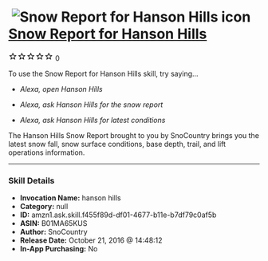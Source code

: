 # &nbsp;<img src="skill_icon" alt="Snow Report for Hanson Hills icon" width="36"> [Snow Report for Hanson Hills](http://alexa.amazon.com/#skills/amzn1.ask.skill.f455f89d-df01-4677-b11e-b7df79c0af5b)
![0 stars](../../images/ic_star_border_black_18dp_1x.png)![0 stars](../../images/ic_star_border_black_18dp_1x.png)![0 stars](../../images/ic_star_border_black_18dp_1x.png)![0 stars](../../images/ic_star_border_black_18dp_1x.png)![0 stars](../../images/ic_star_border_black_18dp_1x.png) 0

To use the Snow Report for Hanson Hills skill, try saying...

* *Alexa, open Hanson Hills*

* *Alexa, ask Hanson Hills for the snow report*

* *Alexa, ask Hanson Hills for latest conditions*

The Hanson Hills Snow Report brought to you by SnoCountry brings you the latest snow fall, snow surface conditions,  base depth, trail, and lift operations information.

***

### Skill Details

* **Invocation Name:** hanson hills
* **Category:** null
* **ID:** amzn1.ask.skill.f455f89d-df01-4677-b11e-b7df79c0af5b
* **ASIN:** B01MA65KUS
* **Author:** SnoCountry
* **Release Date:** October 21, 2016 @ 14:48:12
* **In-App Purchasing:** No
